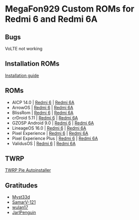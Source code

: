 # MegaFon929 Custom ROMs for Redmi 6 and Redmi 6A

## Bugs
VoLTE not working

## Installation ROMs
[Installation guide](https://telegra.ph/Guide-for-simplified-installation-Only-MegaFon929-Builds-from-21022021-02-21)

## ROMs

+ AICP 14.0 | [Redmi 6](https://mega.nz/file/gv5wCB6C#cQ0VrpffD2rPIxWhYA-LeZs_AbnTVIPM2_TUZpULudU) | [Redmi 6A](https://mega.nz/file/52ZDzAwC#SofAVJb3lDIm2vcp5DnRlGYg-nXrAmB0ZuLyY28YCcs)
+ ArrowOS | [Redmi 6](https://mega.nz/file/ZnwgUZgL#a35iDyGQQ51BXRshlD_PfLwHnkTYYysuA-sZMuRIA7k) | [Redmi 6A](https://mega.nz/file/B3JhiI6C#TRohD6frGPSVoT6sFjX6bb_nu69A_odlOgiL1TsB-aY)
+ BlissRom | [Redmi 6](https://mega.nz/file/JzZhlKRR#pnJeF6HVoog8EqYf7yVlOUIYd8uZjZ5SiTAeM6rQOqk) | [Redmi 6A](https://mega.nz/file/p3ZlGK6I#4ms5YAMcU6MS538l4YQhqT5o9EK9mWYyDDa26kPZ0dY)
+ crDroid 5.11 | [Redmi 6](https://mega.nz/file/dvpSwTTK#0TOoqegym0leppxmRkuhM9DUFQ2jpEwv_xSHJQyOuwM) | [Redmi 6A](https://mega.nz/file/hiQClCaJ#ZqHhNA2dyGJMsGXrAdiabxQTFYYkBboxKlgUbuUmOUw)
+ GZOSP Android 9.0 | [Redmi 6](https://mega.nz/file/M3hEBTBS#W6oSwB1kKYO1WBDWvFhLCTYi0PVXM1yPhz31508-uMk) | [Redmi 6A](https://mega.nz/file/cuQFAIbQ#O7DJgZ8Lssh1QvDxPJMycpm7bN8oNJi6RdXtuLjPnsI)
+ LineageOS 16.0 | [Redmi 6](https://mega.nz/file/s6ok2Tba#Iof-ap_SzbQ35gd5fKrtrOsVEJuNz7bN_l8aSUKs9ic) | [Redmi 6A](https://mega.nz/file/ByZR2aAS#xfYw5YYtNt9Be9IJggeAyob1YJ0FE3HuxuQcDHVlfY0)
+ Pixel Experience | [Redmi 6](https://mega.nz/file/dyQzgSoC#EXbwrby1ZDoLJr19zbks8QmJSOsqkTU65y1XtQ3geyk) | [Redmi 6A](https://mega.nz/file/E7BR0CBA#Lil0y0UUXgL3NO8Rwsbufd3_qccmAc7vRVoB9uWXwq4)
+ Pixel Experience Plus | [Redmi 6](https://mega.nz/file/1yRmFRZB#HtCJAE8AG715alGqmzB1j_TeNuVsO8qVC2U19PK_Pz4) | [Redmi 6A](https://mega.nz/file/l2AX2Q7J#L9wbyVt1xGnaFRmGQ5oKQRDxv-gDUC9JQmPSusgqNuA)
+ ValidusOS | [Redmi 6](https://mega.nz/file/ByxGhJyZ#ELuWPOtS1x-d7bLygDYFj6t-cyXO2CVvaJ69O0YPNT8) | [Redmi 6A](https://mega.nz/file/U2IjhSrI#6itaQsgBSLToJ4z8Ru4qmK6oorXF3sG-vtQtI9zDTZw)

## TWRP 
[TWRP Pie Autoinstaller](https://megafon929.github.io/twrp-autoinstaller) 

## Gratitudes
+ [Myst33d](https://github.com/Myst33d)
+ [SamarV-121](https://github.com/SamarV-121)
+ [wulan17](https://github.com/wulan17)
+ [JarlPenguin](https://github.com/JarlPenguin)

